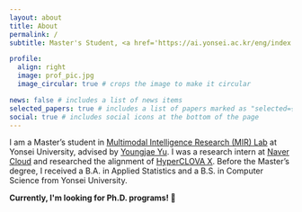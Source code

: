 ```yaml
---
layout: about
title: About
permalink: /
subtitle: Master's Student, <a href='https://ai.yonsei.ac.kr/eng/index.php'>Yonsei University</a>

profile:
  align: right
  image: prof_pic.jpg
  image_circular: true # crops the image to make it circular

news: false # includes a list of news items
selected_papers: true # includes a list of papers marked as "selected={true}"
social: true # includes social icons at the bottom of the page
---
```


I am a Master’s student in [Multimodal Intelligence Research (MIR) Lab](https://mirlab.yonsei.ac.kr) at Yonsei University, advised by [Youngjae Yu](https://yj-yu.github.io/home/). I was a research intern at [Naver Cloud](https://www.navercloudcorp.com/lang/en/) and researched the alignment of [HyperCLOVA X](https://www.ncloud.com/solution/featured/hyperclovax). Before the Master’s degree,
I received a B.A. in Applied Statistics and a B.S. in Computer Science from Yonsei University.

**Currently, I'm looking for Ph.D. programs! 🙌**
